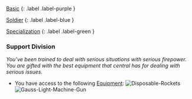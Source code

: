 
[Basic](Game/Advancement-List?Basic=true)
{: .label .label-purple }

[Soldier](Game/Soldier)
{: .label .label-blue }

[Specialization](Game/Advancement-List?Specialization=true)
{: .label .label-green }
### Support Division
*You’ve been trained to deal with serious situations with serious firepower. You are gifted with the best equipment that central has for dealing with serious issues.*
* You have access to the following [Equipment](Core/Equipment):
![Disposable-Rockets](Game/Blocks/Disposable-Rockets)
![Gauss-Light-Machine-Gun](Game/Blocks/Gauss-Light-Machine-Gun)
